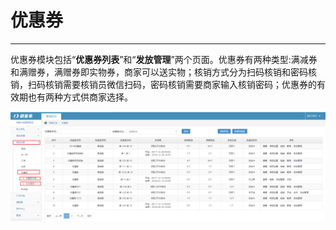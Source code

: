 # 优惠券

---

优惠券模块包括“**优惠券列表**”和“**发放管理**”两个页面。优惠券有两种类型:满减券和满赠券，满赠券即实物券，商家可以送实物；核销方式分为扫码核销和密码核销，扫码核销需要核销员微信扫码，密码核销需要商家输入核销密码；优惠券的有效期也有两种方式供商家选择。

![](/assets/import.png45456)

